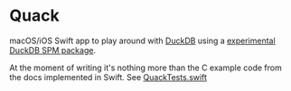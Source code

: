 # Quack 

macOS/iOS Swift app to play around with [DuckDB](https://duckdb.org) using a [experimental DuckDB SPM package](https://github.com/mac-cain13/cduckdb-experiment).

At the moment of writing it's nothing more than the C example code from the docs implemented in Swift. See [QuackTests.swift](https://github.com/mac-cain13/quack-duckdb-experiment/blob/main/QuackTests/QuackTests.swift#L21)
